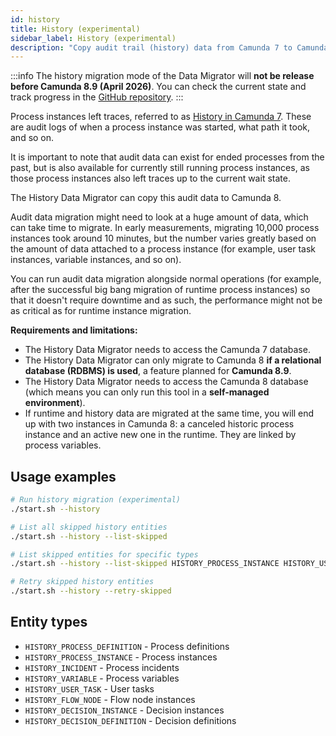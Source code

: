 ```yaml
---
id: history
title: History (experimental)
sidebar_label: History (experimental)
description: "Copy audit trail (history) data from Camunda 7 to Camunda 8. Experimental and not for production."
---
```


:::info
The history migration mode of the Data Migrator will **not be release before Camunda 8.9 (April 2026)**. You can check the current state and track progress in the [GitHub repository](https://github.com/camunda/camunda-7-to-8-data-migrator/).
:::

Process instances left traces, referred to as [History in Camunda 7](https://docs.camunda.org/manual/latest/user-guide/process-engine/history/). These are audit logs of when a process instance was started, what path it took, and so on.

It is important to note that audit data can exist for ended processes from the past, but is also available for currently still running process instances, as those process instances also left traces up to the current wait state.

The History Data Migrator can copy this audit data to Camunda 8.

Audit data migration might need to look at a huge amount of data, which can take time to migrate. In early measurements, migrating 10,000 process instances took around 10 minutes, but the number varies greatly based on the amount of data attached to a process instance (for example, user task instances, variable instances, and so on).

You can run audit data migration alongside normal operations (for example, after the successful big bang migration of runtime process instances) so that it doesn't require downtime and as such, the performance might not be as critical as for runtime instance migration.

**Requirements and limitations:**

- The History Data Migrator needs to access the Camunda 7 database.
- The History Data Migrator can only migrate to Camunda 8 **if a relational database (RDBMS) is used**, a feature planned for **Camunda 8.9**.
- The History Data Migrator needs to access the Camunda 8 database (which means you can only run this tool in a **self-managed environment**).
- If runtime and history data are migrated at the same time, you will end up with two instances in Camunda 8: a canceled historic process instance and an active new one in the runtime. They are linked by process variables.

## Usage examples

```bash
# Run history migration (experimental)
./start.sh --history

# List all skipped history entities
./start.sh --history --list-skipped

# List skipped entities for specific types
./start.sh --history --list-skipped HISTORY_PROCESS_INSTANCE HISTORY_USER_TASK

# Retry skipped history entities
./start.sh --history --retry-skipped
```

## Entity types

- `HISTORY_PROCESS_DEFINITION` - Process definitions
- `HISTORY_PROCESS_INSTANCE` - Process instances
- `HISTORY_INCIDENT` - Process incidents
- `HISTORY_VARIABLE` - Process variables
- `HISTORY_USER_TASK` - User tasks
- `HISTORY_FLOW_NODE` - Flow node instances
- `HISTORY_DECISION_INSTANCE` - Decision instances
- `HISTORY_DECISION_DEFINITION` - Decision definitions
